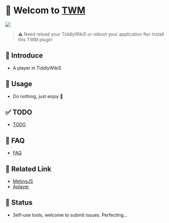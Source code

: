# 🎉 Welcom to [TWM](https://twms.vercel.app/)

<img src="https://cdn.jsdelivr.net/gh/oeyoews/img/music-notes.png"/>

> ⚠️ Need reload your TiddlyWiki5 or reboot your application fter install this TWM plugin

## 👤 Introduce

* A player in TiddlyWiki5

## 🥭 Usage

* Do nothing, just enjoy 🎵

## ✅ TODO

* [TODO](docs/TODO.md)

## 🎤 FAQ

* [FAQ](docs/FAQ.md)

## 🔗 Related Link

* [MetingJS](https://github.com/metowolf/MetingJS)
* [Aplayer](https://github.com/DIYgod/APlayer)

## 🍰 Status

* Self-use tools, welcome to submit issues. Perfecting...
